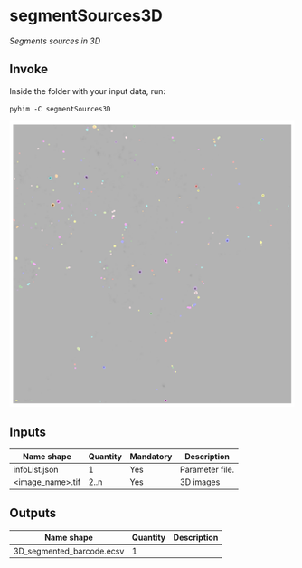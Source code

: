 # segmentSources3D

*Segments sources in 3D*

## Invoke

Inside the folder with your input data, run:
```shell
pyhim -C segmentSources3D
```

![localization](../../../_static/from_tuto/localization.png)

## Inputs

|Name shape|Quantity|Mandatory|Description|
|---|---|---|---|
|infoList.json|1|Yes|Parameter file.|
|<image_name>.tif|2..n|Yes|3D images|

## Outputs
|Name shape|Quantity|Description|
|---|---|---|
|3D_segmented_barcode.ecsv|1||